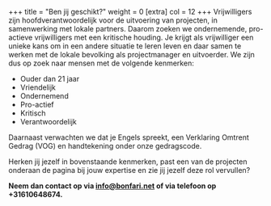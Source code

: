 +++
title = "Ben jij geschikt?"
weight = 0
[extra]
col = 12
+++
Vrijwilligers zijn hoofdverantwoordelijk voor de uitvoering van projecten, in samenwerking met lokale partners. Daarom zoeken we ondernemende, pro-actieve vrijwilligers met een kritische houding. Je krijgt als vrijwilliger een unieke kans om in een andere situatie te leren leven en daar samen te werken met de lokale bevolking als projectmanager en uitvoerder. We zijn dus op zoek naar mensen met de volgende kenmerken:
<ul class="list-styled text-justify">
    <li>Ouder dan 21 jaar</li>
    <li>Vriendelijk</li>
    <li>Ondernemend</li>
    <li>Pro-actief</li>
    <li>Kritisch</li>
    <li>Verantwoordelijk</li>
</ul>
Daarnaast verwachten we dat je Engels spreekt, een Verklaring Omtrent Gedrag (VOG) en handtekening onder onze gedragscode.

Herken jij jezelf in bovenstaande kenmerken, past een van de projecten onderaan de pagina bij jouw expertise en zie jij jezelf deze rol vervullen?

<p class="text-muted"><strong> Neem dan contact op via 
    <a href="mailto:info@bonfari.net" class="page-scroll">info@bonfari.net</a> of via telefoon op +31610648674.</strong>
</p>
